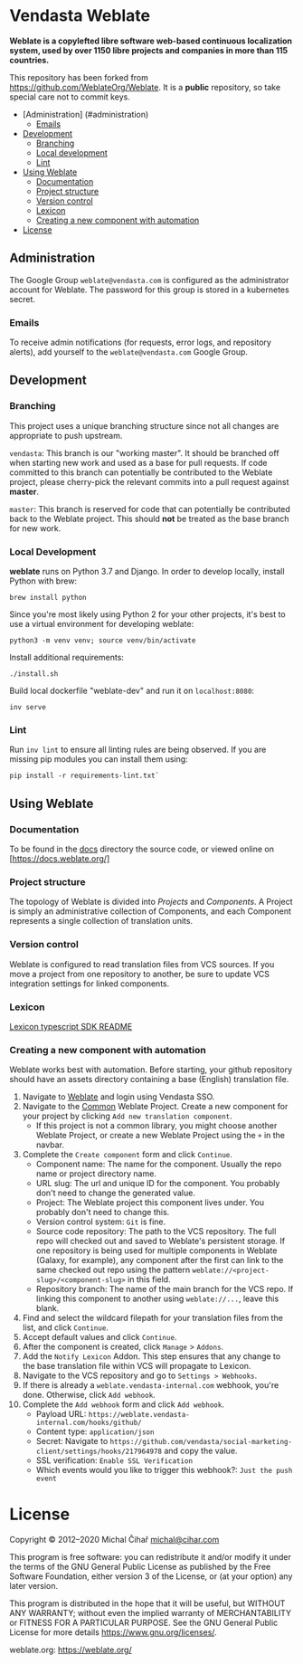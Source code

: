 # Vendasta Weblate

**Weblate is a copylefted libre software web-based continuous localization system,
used by over 1150 libre projects and companies in more than 115 countries.**

This repository has been forked from https://github.com/WeblateOrg/Weblate.
It is a **public** repository, so take special care not to commit keys.

- [Administration] (#administration)
    -  [Emails](#emails)
- [Development](#development)
    - [Branching](#branching)
    - [Local development](#local-development)
    - [Lint](#lint)
- [Using Weblate](#using-weblate)
    - [Documentation](#documentation)
    - [Project structure](#project-structure)
    - [Version control](#version-control)
    - [Lexicon](#lexicon)
    - [Creating a new component with automation](#creating-a-new-component-with-automation)
 - [License](#license)

## Administration

The Google Group `weblate@vendasta.com` is configured as the administrator account for Weblate. The password for this group is stored in a kubernetes secret.

### Emails

To receive admin notifications (for requests, error logs, and repository alerts), add yourself to the `weblate@vendasta.com` Google Group.

## Development

### Branching

This project uses a unique branching structure since not all changes
are appropriate to push upstream.

`vendasta`: This branch is our "working master". It should be branched
off when starting new work and used as a base for pull requests. If code
committed to this branch can potentially be contributed to the Weblate
project, please cherry-pick the relevant commits into a pull request
against **master**.

`master`: This branch is reserved for code that can potentially be
contributed back to the Weblate project. This should **not** be treated as
the base branch for new work.

### Local Development

**weblate** runs on Python 3.7 and Django. In order to develop locally,
install Python with brew:
 ```
 brew install python
 ```

Since you're most likely using Python 2 for your other projects, it's
best to use a virtual environment for developing weblate:
 ```
 python3 -m venv venv; source venv/bin/activate
 ```

Install additional requirements:
 ```
 ./install.sh
 ```

Build local dockerfile "weblate-dev" and run it on `localhost:8080`:
 ```
 inv serve
 ```

### Lint

Run `inv lint` to ensure all linting rules are being observed.
If you are missing pip modules you can install them using:
 ```
 pip install -r requirements-lint.txt`
 ```

## Using Weblate

### Documentation

To be found in the [docs](./docs) directory the source code, or viewed online on [https://docs.weblate.org/]

### Project structure

The topology of Weblate is divided into *Projects* and *Components*. A Project is simply an administrative collection of Components, and each Component represents a single collection of translation units. 

### Version control

Weblate is configured to read translation files from VCS sources. If you move a project from one repository to another, be sure to update VCS integration settings for linked components.

### Lexicon

[Lexicon typescript SDK README](https://github.com/vendasta/lexicon/tree/master/sdks/typescript/src/lexicon_sdk/src)

### Creating a new component with automation

Weblate works best with automation. Before starting, your github repository should have an assets directory containing a base (English) translation file.

1. Navigate to [Weblate](https://weblate.vendasta-internal.com) and login using Vendasta SSO.
2. Navigate to the [Common](https://weblate.vendasta-internal.com/projects/common/) Weblate Project. Create a new component for your project by clicking `Add new translation component`.
    - If this project is not a common library, you might choose another Weblate Project, or create a new Weblate Project using the `+` in the navbar.
3. Complete the `Create component` form and click `Continue`.
    - Component name: The name for the component. Usually the repo name or project directory name.
    - URL slug: The url and unique ID for the component. You probably don't need to change the generated value.
    - Project: The Weblate project this component lives under. You probably don't need to change this.
    - Version control system: `Git` is fine.
    - Source code repository: The path to the VCS repository. The full repo will checked out and saved to Weblate's persistent storage. If one repository is being used for multiple components in Weblate (Galaxy, for example), any component after the first can link to the same checked out repo using the pattern `weblate://<project-slug>/<component-slug>` in this field.
    - Repository branch: The name of the main branch for the VCS repo. If linking this component to another using `weblate://...`, leave  this blank.
4. Find and select the wildcard filepath for your translation files from the list, and click `Continue`.
5. Accept default values and click `Continue`.
6. After the component is created, click `Manage` > `Addons`.
7. Add the `Notify Lexicon` Addon. This step ensures that any change to the base translation file within VCS will propagate to Lexicon.
8. Navigate to the VCS repository and go to `Settings > Webhooks`.
9. If there is already a `weblate.vendasta-internal.com` webhook, you're done. Otherwise, click `Add webhook`.
10. Complete the `Add webhook` form and click `Add webhook`.
    - Payload URL: `https://weblate.vendasta-internal.com/hooks/github/`
    - Content type: `application/json`
    - Secret: Navigate to `https://github.com/vendasta/social-marketing-client/settings/hooks/217964978` and copy the value.
    - SSL verification: `Enable SSL Verification`
    - Which events would you like to trigger this webhook?: `Just the push event`

# License

Copyright © 2012–2020 Michal Čihař michal@cihar.com

This program is free software: you can redistribute it and/or modify it under
the terms of the GNU General Public License as published by the Free Software
Foundation, either version 3 of the License, or (at your option) any later
version.

This program is distributed in the hope that it will be useful, but WITHOUT ANY
WARRANTY; without even the implied warranty of MERCHANTABILITY or FITNESS FOR A
PARTICULAR PURPOSE. See the GNU General Public License for more details
https://www.gnu.org/licenses/.

weblate.org: https://weblate.org/
